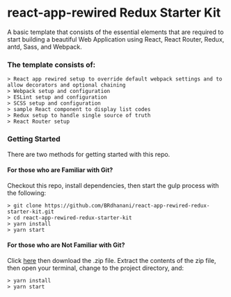 # react-app-rewired Redux Starter Kit

A basic template that consists of the essential elements that are required to start building a beautiful Web Application using React, React Router, Redux, antd, Sass, and Webpack.

### The template consists of:

```
> React app rewired setup to override default webpack settings and to allow decorators and optional chaining
> Webpack setup and configuration
> ESLint setup and configuration
> SCSS setup and configuration
> sample React component to display list codes
> Redux setup to handle single source of truth
> React Router setup
```

### Getting Started

There are two methods for getting started with this repo.

#### For those who are Familiar with Git?
Checkout this repo, install dependencies, then start the gulp process with the following:

```
> git clone https://github.com/BRdhanani/react-app-rewired-redux-starter-kit.git
> cd react-app-rewired-redux-starter-kit
> yarn install
> yarn start
```

#### For those who are Not Familiar with Git?
Click [here](https://github.com/BRdhanani/react-app-rewired-redux-starter-kit/archive/refs/heads/main.zip) then download the .zip file.  Extract the contents of the zip file, then open your terminal, change to the project directory, and:

```
> yarn install
> yarn start
```
